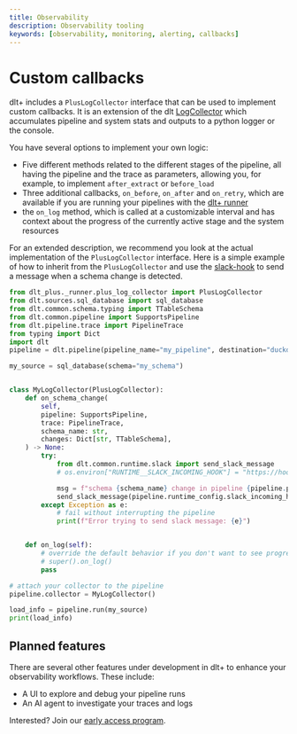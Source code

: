 ```yaml
---
title: Observability
description: Observability tooling
keywords: [observability, monitoring, alerting, callbacks]
---
```


# Custom callbacks

dlt+ includes a `PlusLogCollector` interface that can be used to implement custom callbacks.
It is an extension of the dlt [LogCollector](https://github.com/dlt-hub/dlt/blob/273420b2574a518a7488443253ab1e0971b136e8/dlt/common/runtime/collector.py#L77) which accumulates pipeline and system stats and outputs to a python logger or the console. 

You have several options to implement your own logic:
- Five different methods related to the different stages of the pipeline, all having the pipeline and the trace as parameters, allowing you, for example, to implement
`after_extract` or `before_load`
- Three additional callbacks, `on_before`, `on_after` and `on_retry`, which are available if you are running your pipelines with the [dlt+ runner](../production/pipeline-runner.md)
- the `on_log` method, which is called at a customizable interval and has context about the progress of the currently active stage and the system resources

For an extended description, we recommend you look at the actual implementation of the `PlusLogCollector` interface.
Here is a simple example of how to inherit from the `PlusLogCollector` and use the [slack-hook](../../running-in-production/running#using-slack-to-send-messages) to send a message when a schema change is detected.

```py
from dlt_plus._runner.plus_log_collector import PlusLogCollector
from dlt.sources.sql_database import sql_database
from dlt.common.schema.typing import TTableSchema
from dlt.common.pipeline import SupportsPipeline
from dlt.pipeline.trace import PipelineTrace
from typing import Dict
import dlt
pipeline = dlt.pipeline(pipeline_name="my_pipeline", destination="duckdb")

my_source = sql_database(schema="my_schema")


class MyLogCollector(PlusLogCollector):
    def on_schema_change(
        self,
        pipeline: SupportsPipeline,
        trace: PipelineTrace,
        schema_name: str,
        changes: Dict[str, TTableSchema],
    ) -> None:
        try:
            from dlt.common.runtime.slack import send_slack_message
            # os.environ["RUNTIME__SLACK_INCOMING_HOOK"] = "https://hooks.slack.com/services/..."

            msg = f"schema {schema_name} change in pipeline {pipeline.pipeline_name}**:\n{changes}"
            send_slack_message(pipeline.runtime_config.slack_incoming_hook, msg)
        except Exception as e:
            # fail without interrupting the pipeline
            print(f"Error trying to send slack message: {e}")


    def on_log(self):
        # override the default behavior if you don't want to see progress log output on stdio
        # super().on_log()
        pass

# attach your collector to the pipeline
pipeline.collector = MyLogCollector()

load_info = pipeline.run(my_source)
print(load_info)
```

## Planned features

There are several other features under development in dlt+ to enhance your observability workflows. These include:
* A UI to explore and debug your pipeline runs
* An AI agent to investigate your traces and logs

Interested? Join our [early access program](https://info.dlthub.com/waiting-list).


